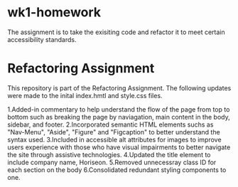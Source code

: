 # wk1-homework
 The assignment is to take the exisiting code and refactor it to meet certain accessibility standards.

# Refactoring Assignment

This repository is part of the Refactoring Assignment. The following updates were made to the inital index.hmtl and style.css files. 

1.Added-in commentary to help understand the flow of the page from top to bottom such as breaking the page by naviagation, main content in the body, sidebar, and footer. 
2.Incorporated semantic HTML elements suchs as "Nav-Menu", "Aside", "Figure" and "Figcaption" to better understand the syntax used.
3.Included in accessible alt attributes for images to improve users experience with those who have visual impairments to better navigate the site through assistive technologies. 
4.Updated the title element to include company name, Horiseon. 
5.Removed unnecessray class ID for each section on the body
6.Consolidated redundant styling components to one.